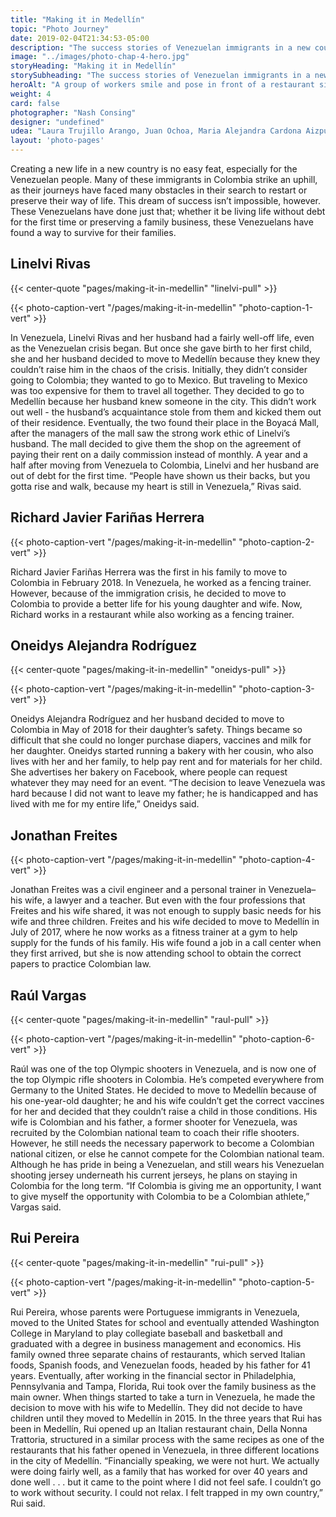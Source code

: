 ```yaml
---
title: "Making it in Medellín"
topic: "Photo Journey"
date: 2019-02-04T21:34:53-05:00
description: "The success stories of Venezuelan immigrants in a new country."
image: "../images/photo-chap-4-hero.jpg"
storyHeading: "Making it in Medellín"
storySubheading: "The success stories of Venezuelan immigrants in a new country."
heroAlt: "A group of workers smile and pose in front of a restaurant sign that reads 'Della Nonna'"
weight: 4
card: false
photographer: "Nash Consing"
designer: "undefined"
udea: "Laura Trujillo Arango, Juan Ochoa, Maria Alejandra Cardona Aizpurua"
layout: 'photo-pages'
---
```


Creating a new life in a new country is no easy feat, especially for the Venezuelan people. Many of these immigrants in Colombia strike an uphill, as their journeys have faced many obstacles in their search to restart or preserve their way of life. This dream of success isn’t impossible, however. These Venezuelans have done just that; whether it be living life without debt for the first time or preserving a family business, these Venezuelans have found a way to survive for their families.

<div class="photo__success-people">
<h2 class="photo__subhead flex">Linelvi Rivas</h2>

{{< center-quote "pages/making-it-in-medellin" "linelvi-pull" >}}

{{< photo-caption-vert "/pages/making-it-in-medellin" "photo-caption-1-vert" >}}

<p>In Venezuela, Linelvi Rivas and her husband had a fairly well-off life, even as the Venezuelan crisis began. But once she gave birth to her first child, she and her husband decided to move to Medellín because they knew they couldn’t raise him in the chaos of the crisis. Initially, they didn’t consider going to Colombia; they wanted to go to Mexico. But traveling to Mexico was too expensive for them to travel all together. They decided to go to Medellín because her husband knew someone in the city. This didn’t work out well - the husband’s acquaintance stole from them and kicked them out of their residence. Eventually, the two found their place in the Boyacá Mall, after the managers of the mall saw the strong work ethic of Linelvi’s husband. The mall decided to give them the shop on the agreement of paying their rent on a daily commission instead of monthly. A year and a half after moving from Venezuela to Colombia, Linelvi and her husband are out of debt for the first time. “People have shown us their backs, but you gotta rise and walk, because my heart is still in Venezuela,” Rivas said.</p>
</div>

<div class="photo__line"></div>

<div class="photo__success-people">
<h2 class="photo__subhead flex">Richard Javier Fariñas Herrera</h2>

{{< photo-caption-vert "/pages/making-it-in-medellin" "photo-caption-2-vert" >}}

<p>Richard Javier Fariñas Herrera was the first in his family to move to Colombia in February 2018. In Venezuela, he worked as a fencing trainer. However, because of the immigration crisis, he decided to move to Colombia to provide a better life for his young daughter and wife. Now, Richard works in a restaurant while also working as a fencing trainer.</p>
</div>

<div class="photo__line"></div>

<div class="photo__success-people">
<h2 class="photo__subhead flex">Oneidys Alejandra Rodríguez</h2>

{{< center-quote "pages/making-it-in-medellin" "oneidys-pull" >}}

{{< photo-caption-vert "/pages/making-it-in-medellin" "photo-caption-3-vert" >}}

<p>Oneidys Alejandra Rodríguez and her husband decided to move to Colombia in May of 2018 for their daughter’s safety. Things became so difficult that she could no longer purchase diapers, vaccines and milk for her daughter. Oneidys started running a bakery with her cousin, who also lives with her and her family, to help pay rent and for materials for her child. She advertises her bakery on Facebook, where people can request whatever they may need for an event. “The decision to leave Venezuela was hard because I did not want to leave my father; he is handicapped and has lived with me for my entire life,” Oneidys said.</p>
</div>

<div class="photo__line"></div>

<div class="photo__success-people">
<h2 class="photo__subhead flex">Jonathan Freites</h2>

{{< photo-caption-vert "/pages/making-it-in-medellin" "photo-caption-4-vert" >}}

<p>Jonathan Freites was a civil engineer and a personal trainer in Venezuela–his wife, a lawyer and a teacher. But even with the four professions that Freites and his wife shared, it was not enough to supply basic needs for his wife and three children. Freites and his wife decided to move to Medellín in July of 2017, where he now works as a fitness trainer at a gym to help supply for the funds of his family. His wife found a job in a call center when they first arrived, but she is now attending school to obtain the correct papers to practice Colombian law.</p>
</div>

<div class="photo__line"></div>

<div class="photo__success-people">
<h2 class="photo__subhead flex">Raúl Vargas</h2>

{{< center-quote "pages/making-it-in-medellin" "raul-pull" >}}

{{< photo-caption-vert "/pages/making-it-in-medellin" "photo-caption-6-vert" >}}

<p>Raúl was one of the top Olympic shooters in Venezuela, and is now one of the top Olympic rifle shooters in Colombia. He’s competed everywhere from Germany to the United States. He decided to move to Medellín because of his one-year-old daughter; he and his wife couldn’t get the correct vaccines for her and decided that they couldn’t raise a child in those conditions. His wife is Colombian and his father, a former shooter for Venezuela, was recruited by the Colombian national team to coach their rifle shooters. However, he still needs the necessary paperwork to become a Colombian national citizen, or else he cannot compete for the Colombian national team. Although he has pride in being a Venezuelan, and still wears his Venezuelan shooting jersey underneath his current jerseys, he plans on staying in Colombia for the long term. “If Colombia is giving me an opportunity, I want to give myself the opportunity with Colombia to be a Colombian athlete,” Vargas said.</p>
</div>

<div class="photo__line"></div>

<div class="photo__success-people">
<h2 class="photo__subhead flex">Rui Pereira</h2>

{{< center-quote "pages/making-it-in-medellin" "rui-pull" >}}

{{< photo-caption-vert "/pages/making-it-in-medellin" "photo-caption-5-vert" >}}

<p>Rui Pereira, whose parents were Portuguese immigrants in Venezuela, moved to the United States for school and eventually attended Washington College in Maryland to play collegiate baseball and basketball and graduated with a degree in business management and economics. His family owned three separate chains of restaurants, which served Italian foods, Spanish foods, and Venezuelan foods, headed by his father for 41 years. Eventually, after working in the financial sector in Philadelphia, Pennsylvania and Tampa, Florida, Rui took over the family business as the main owner. When things started to take a turn in Venezuela, he made the decision to move with his wife to Medellín. They did not decide to have children until they moved to Medellín in 2015. In the three years that Rui has been in Medellín, Rui opened up an Italian restaurant chain, Della Nonna Trattoria, structured in a similar process with the same recipes as one of the restaurants that his father opened in Venezuela, in three different locations in the city of Medellín. “Financially speaking, we were not hurt. We actually were doing fairly well, as a family that has worked for over 40 years and done well . . . but it came to the point where I did not feel safe. I couldn’t go to work without security. I could not relax. I felt trapped in my own country,” Rui said.</p>
</div>